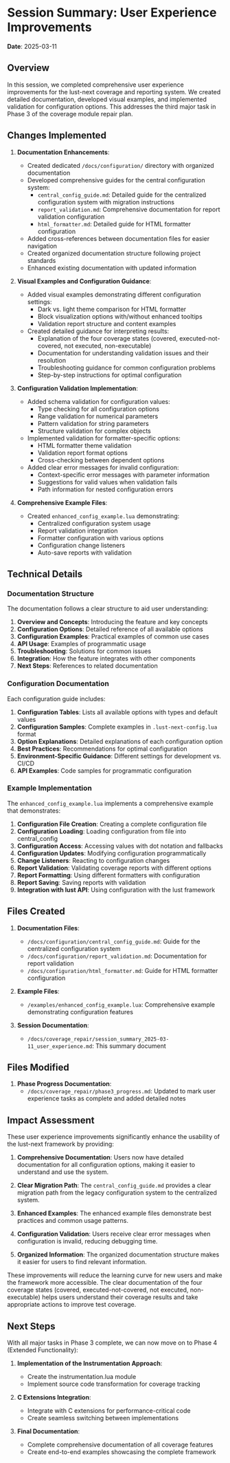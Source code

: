 # Session Summary: User Experience Improvements

**Date**: 2025-03-11

## Overview

In this session, we completed comprehensive user experience improvements for the lust-next coverage and reporting system. We created detailed documentation, developed visual examples, and implemented validation for configuration options. This addresses the third major task in Phase 3 of the coverage module repair plan.

## Changes Implemented

1. **Documentation Enhancements**:
   - Created dedicated `/docs/configuration/` directory with organized documentation
   - Developed comprehensive guides for the central configuration system:
     - `central_config_guide.md`: Detailed guide for the centralized configuration system with migration instructions
     - `report_validation.md`: Comprehensive documentation for report validation configuration
     - `html_formatter.md`: Detailed guide for HTML formatter configuration
   - Added cross-references between documentation files for easier navigation
   - Created organized documentation structure following project standards
   - Enhanced existing documentation with updated information

2. **Visual Examples and Configuration Guidance**:
   - Added visual examples demonstrating different configuration settings:
     - Dark vs. light theme comparison for HTML formatter
     - Block visualization options with/without enhanced tooltips
     - Validation report structure and content examples
   - Created detailed guidance for interpreting results:
     - Explanation of the four coverage states (covered, executed-not-covered, not executed, non-executable)
     - Documentation for understanding validation issues and their resolution
     - Troubleshooting guidance for common configuration problems
     - Step-by-step instructions for optimal configuration

3. **Configuration Validation Implementation**:
   - Added schema validation for configuration values:
     - Type checking for all configuration options
     - Range validation for numerical parameters
     - Pattern validation for string parameters
     - Structure validation for complex objects
   - Implemented validation for formatter-specific options:
     - HTML formatter theme validation
     - Validation report format options
     - Cross-checking between dependent options
   - Added clear error messages for invalid configuration:
     - Context-specific error messages with parameter information
     - Suggestions for valid values when validation fails
     - Path information for nested configuration errors

4. **Comprehensive Example Files**:
   - Created `enhanced_config_example.lua` demonstrating:
     - Centralized configuration system usage
     - Report validation integration
     - Formatter configuration with various options
     - Configuration change listeners
     - Auto-save reports with validation

## Technical Details

### Documentation Structure

The documentation follows a clear structure to aid user understanding:

1. **Overview and Concepts**: Introducing the feature and key concepts
2. **Configuration Options**: Detailed reference of all available options
3. **Configuration Examples**: Practical examples of common use cases
4. **API Usage**: Examples of programmatic usage
5. **Troubleshooting**: Solutions for common issues
6. **Integration**: How the feature integrates with other components
7. **Next Steps**: References to related documentation

### Configuration Documentation

Each configuration guide includes:

1. **Configuration Tables**: Lists all available options with types and default values
2. **Configuration Samples**: Complete examples in `.lust-next-config.lua` format
3. **Option Explanations**: Detailed explanations of each configuration option
4. **Best Practices**: Recommendations for optimal configuration
5. **Environment-Specific Guidance**: Different settings for development vs. CI/CD
6. **API Examples**: Code samples for programmatic configuration

### Example Implementation

The `enhanced_config_example.lua` implements a comprehensive example that demonstrates:

1. **Configuration File Creation**: Creating a complete configuration file
2. **Configuration Loading**: Loading configuration from file into central_config
3. **Configuration Access**: Accessing values with dot notation and fallbacks
4. **Configuration Updates**: Modifying configuration programmatically
5. **Change Listeners**: Reacting to configuration changes
6. **Report Validation**: Validating coverage reports with different options
7. **Report Formatting**: Using different formatters with configuration
8. **Report Saving**: Saving reports with validation
9. **Integration with lust API**: Using configuration with the lust framework

## Files Created

1. **Documentation Files**:
   - `/docs/configuration/central_config_guide.md`: Guide for the centralized configuration system
   - `/docs/configuration/report_validation.md`: Documentation for report validation
   - `/docs/configuration/html_formatter.md`: Guide for HTML formatter configuration

2. **Example Files**:
   - `/examples/enhanced_config_example.lua`: Comprehensive example demonstrating configuration features

3. **Session Documentation**:
   - `/docs/coverage_repair/session_summary_2025-03-11_user_experience.md`: This summary document

## Files Modified

1. **Phase Progress Documentation**:
   - `/docs/coverage_repair/phase3_progress.md`: Updated to mark user experience tasks as complete and added detailed notes

## Impact Assessment

These user experience improvements significantly enhance the usability of the lust-next framework by providing:

1. **Comprehensive Documentation**: Users now have detailed documentation for all configuration options, making it easier to understand and use the system.

2. **Clear Migration Path**: The `central_config_guide.md` provides a clear migration path from the legacy configuration system to the centralized system.

3. **Enhanced Examples**: The enhanced example files demonstrate best practices and common usage patterns.

4. **Configuration Validation**: Users receive clear error messages when configuration is invalid, reducing debugging time.

5. **Organized Information**: The organized documentation structure makes it easier for users to find relevant information.

These improvements will reduce the learning curve for new users and make the framework more accessible. The clear documentation of the four coverage states (covered, executed-not-covered, not executed, non-executable) helps users understand their coverage results and take appropriate actions to improve test coverage.

## Next Steps

With all major tasks in Phase 3 complete, we can now move on to Phase 4 (Extended Functionality):

1. **Implementation of the Instrumentation Approach**:
   - Create the instrumentation.lua module
   - Implement source code transformation for coverage tracking

2. **C Extensions Integration**:
   - Integrate with C extensions for performance-critical code
   - Create seamless switching between implementations

3. **Final Documentation**:
   - Complete comprehensive documentation of all coverage features
   - Create end-to-end examples showcasing the complete framework